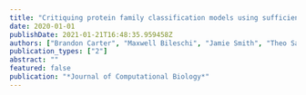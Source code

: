 ```yaml
---
title: "Critiquing protein family classification models using sufficient input subsets"
date: 2020-01-01
publishDate: 2021-01-21T16:48:35.959458Z
authors: ["Brandon Carter", "Maxwell Bileschi", "Jamie Smith", "Theo Sanderson", "Drew Bryant", "David Belanger", "Lucy J Colwell"]
publication_types: ["2"]
abstract: ""
featured: false
publication: "*Journal of Computational Biology*"
---
```


